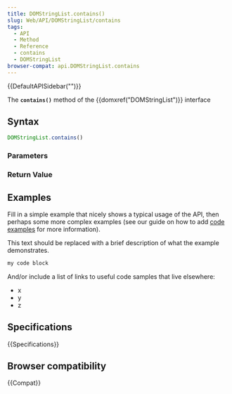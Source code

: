 ```yaml
---
title: DOMStringList.contains()
slug: Web/API/DOMStringList/contains
tags:
  - API
  - Method
  - Reference
  - contains
  - DOMStringList
browser-compat: api.DOMStringList.contains
---
```

{{DefaultAPISidebar("")}}

The **`contains()`** method of the {{domxref("DOMStringList")}} interface 

## Syntax

```js
DOMStringList.contains()
```

### Parameters



### Return Value



## Examples

Fill in a simple example that nicely shows a typical usage of the API, then perhaps some more complex examples (see our guide on how to add [code examples](/en-US/docs/MDN/Contribute/Structures/Code_examples) for more information).

This text should be replaced with a brief description of what the example demonstrates.

```js
my code block
```

And/or include a list of links to useful code samples that live elsewhere:

*   x
*   y
*   z

## Specifications

{{Specifications}}

## Browser compatibility

{{Compat}}

